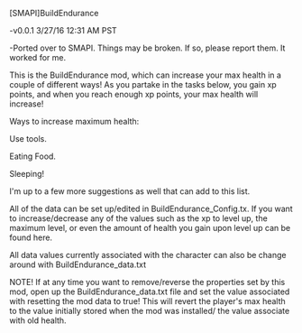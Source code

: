 [SMAPI]BuildEndurance

-v0.0.1 3/27/16 12:31 AM PST

-Ported over to SMAPI. Things may be broken. If so, please report them. It worked for me.

This is the BuildEndurance mod, which can increase your max health in a couple of different ways! As you partake in the tasks below, you gain xp points, and when you reach enough xp points, your max health will increase!

Ways to increase maximum health:

Use tools.

Eating Food.

Sleeping!

I'm up to a few more suggestions as well that can add to this list.

All of the data can be set up/edited in BuildEndurance_Config.tx. If you want to increase/decrease any of the values such as the xp to level up, the maximum level, or even the amount of health you gain upon level up can be found here.

All data values currently associated with the character can also be change around with BuildEndurance_data.txt

NOTE! If at any time you want to remove/reverse the properties set by this mod, open up the BuildEndurance_data.txt file and set the value associated with resetting the mod data to true! This will revert the player's max health to the value initially stored when the mod was installed/ the value associate with old health.
